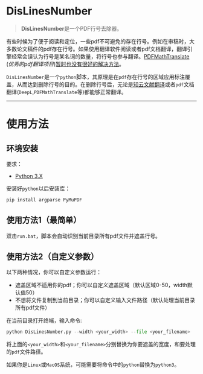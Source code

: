 # DisLinesNumber
>**DisLinesNumber**是一个PDF行号去除器。

有些时候为了便于阅读和定位，一些pdf不可避免的存在行号。例如在审稿时，大多数论文稿件的pdf存在行号。如果使用翻译软件阅读或者pdf文档翻译，翻译引擎经常会误认为行号是某名词的数量，将行号也参与翻译。[PDFMathTranslate](https://github.com/Byaidu/PDFMathTranslate) (*优秀的pdf翻译项目*)[暂时也没有很好的解决方法](https://github.com/Byaidu/PDFMathTranslate/issues/641)。

`DisLinesNumber`是一个`python`脚本，其原理是在`pdf`存在行号的区域应用标注覆盖，从而达到删除行号的目的。在删除行号后，无论是[知云文献翻译](https://www.zhiyunwenxian.cn/)或者`pdf`文档翻译(`DeepL`,`PDFMathTranslate`等)都能够正常翻译。

---
# 使用方法

## 环境安装
要求：
- [Python 3.X](https://www.python.org/downloads/)

安装好`python`以后安装库：
````bash
pip install argparse PyMuPDF
````

## 使用方法1（最简单）
双击`run.bat`，脚本会自动识别当前目录所有pdf文件并遮盖行号。

## 使用方法2（自定义参数）
以下两种情况，你可以自定义参数运行：
- 遮盖区域不适用你的pdf；你可以自定义遮盖区域（默认区域0-50，width默认值50）
- 不想将文件复制到当前目录；你可以自定义输入文件路径（默认处理当前目录所有pdf文件）

在当前目录打开终端，输入命令:
```python
python DisLinesNumber.py --width <your_width> --file <your_filename>
```

将上面的`<your_width>`和`<your_filename>`分别替换为你要遮盖的宽度，和要处理的`pdf`文件路径。

如果你是`Linux`或`MacOS`系统，可能需要将命令中的`python`替换为`python3`。
